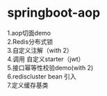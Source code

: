 # springboot-aop
1.aop切面demo <br>
2.Redis分布式锁 <br>
3.自定义注解（with 2）<br>
4.调用 自定义starter（jwt）<br>
5.接口幂等性校验demo(with 2) <br>
6.rediscluster bean 引入 <br>
7.定义缓存基类 <br>

